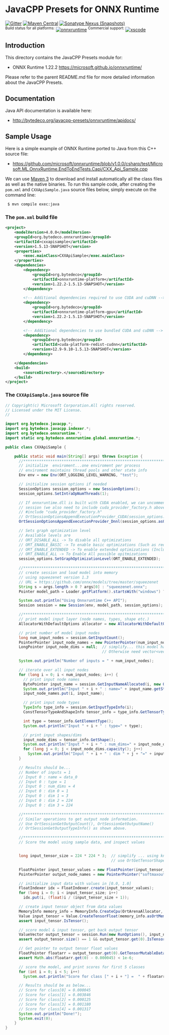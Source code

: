 JavaCPP Presets for ONNX Runtime
================================

[![Gitter](https://badges.gitter.im/bytedeco/javacpp.svg)](https://gitter.im/bytedeco/javacpp) [![Maven Central](https://maven-badges.herokuapp.com/maven-central/org.bytedeco/onnxruntime/badge.svg)](https://maven-badges.herokuapp.com/maven-central/org.bytedeco/onnxruntime) [![Sonatype Nexus (Snapshots)](https://img.shields.io/nexus/s/https/oss.sonatype.org/org.bytedeco/onnxruntime.svg)](http://bytedeco.org/builds/)  
<sup>Build status for all platforms:</sup> [![onnxruntime](https://github.com/bytedeco/javacpp-presets/workflows/onnxruntime/badge.svg)](https://github.com/bytedeco/javacpp-presets/actions?query=workflow%3Aonnxruntime)  <sup>Commercial support:</sup> [![xscode](https://img.shields.io/badge/Available%20on-xs%3Acode-blue?style=?style=plastic&logo=appveyor&logo=data:image/png;base64,iVBORw0KGgoAAAANSUhEUgAAAEAAAABACAMAAACdt4HsAAAAGXRFWHRTb2Z0d2FyZQBBZG9iZSBJbWFnZVJlYWR5ccllPAAAAAZQTFRF////////VXz1bAAAAAJ0Uk5T/wDltzBKAAAAlUlEQVR42uzXSwqAMAwE0Mn9L+3Ggtgkk35QwcnSJo9S+yGwM9DCooCbgn4YrJ4CIPUcQF7/XSBbx2TEz4sAZ2q1RAECBAiYBlCtvwN+KiYAlG7UDGj59MViT9hOwEqAhYCtAsUZvL6I6W8c2wcbd+LIWSCHSTeSAAECngN4xxIDSK9f4B9t377Wd7H5Nt7/Xz8eAgwAvesLRjYYPuUAAAAASUVORK5CYII=)](https://xscode.com/bytedeco/javacpp-presets)


Introduction
------------
This directory contains the JavaCPP Presets module for:

 * ONNX Runtime 1.22.2  https://microsoft.github.io/onnxruntime/

Please refer to the parent README.md file for more detailed information about the JavaCPP Presets.


Documentation
-------------
Java API documentation is available here:

 * http://bytedeco.org/javacpp-presets/onnxruntime/apidocs/


Sample Usage
------------
Here is a simple example of ONNX Runtime ported to Java from this C++ source file:

 * https://github.com/microsoft/onnxruntime/blob/v1.0.0/csharp/test/Microsoft.ML.OnnxRuntime.EndToEndTests.Capi/CXX_Api_Sample.cpp

We can use [Maven 3](http://maven.apache.org/) to download and install automatically all the class files as well as the native binaries. To run this sample code, after creating the `pom.xml` and `CXXApiSample.java` source files below, simply execute on the command line:
```bash
 $ mvn compile exec:java
```

### The `pom.xml` build file
```xml
<project>
    <modelVersion>4.0.0</modelVersion>
    <groupId>org.bytedeco.onnxruntime</groupId>
    <artifactId>cxxapisample</artifactId>
    <version>1.5.13-SNAPSHOT</version>
    <properties>
        <exec.mainClass>CXXApiSample</exec.mainClass>
    </properties>
    <dependencies>
        <dependency>
            <groupId>org.bytedeco</groupId>
            <artifactId>onnxruntime-platform</artifactId>
            <version>1.22.2-1.5.13-SNAPSHOT</version>
        </dependency>

        <!-- Additional dependencies required to use CUDA and cuDNN -->
        <dependency>
            <groupId>org.bytedeco</groupId>
            <artifactId>onnxruntime-platform-gpu</artifactId>
            <version>1.22.2-1.5.13-SNAPSHOT</version>
        </dependency>

        <!-- Additional dependencies to use bundled CUDA and cuDNN -->
        <dependency>
            <groupId>org.bytedeco</groupId>
            <artifactId>cuda-platform-redist-cudnn</artifactId>
            <version>12.9-9.10-1.5.13-SNAPSHOT</version>
        </dependency>

    </dependencies>
    <build>
        <sourceDirectory>.</sourceDirectory>
    </build>
</project>
```

### The `CXXApiSample.java` source file
```java
// Copyright(c) Microsoft Corporation.All rights reserved.
// Licensed under the MIT License.
//

import org.bytedeco.javacpp.*;
import org.bytedeco.javacpp.indexer.*;
import org.bytedeco.onnxruntime.*;
import static org.bytedeco.onnxruntime.global.onnxruntime.*;

public class CXXApiSample {

    public static void main(String[] args) throws Exception {
      //*************************************************************************
      // initialize  enviroment...one enviroment per process
      // enviroment maintains thread pools and other state info
      Env env = new Env(ORT_LOGGING_LEVEL_WARNING, "test");

      // initialize session options if needed
      SessionOptions session_options = new SessionOptions();
      session_options.SetIntraOpNumThreads(1);

      // If onnxruntime.dll is built with CUDA enabled, we can uncomment out this line to use CUDA for this
      // session (we also need to include cuda_provider_factory.h above which defines it)
      // #include "cuda_provider_factory.h"
      // OrtSessionOptionsAppendExecutionProvider_CUDA(session_options.asOrtSessionOptions(), 0);
      OrtSessionOptionsAppendExecutionProvider_Dnnl(session_options.asOrtSessionOptions(), 1);

      // Sets graph optimization level
      // Available levels are
      // ORT_DISABLE_ALL -> To disable all optimizations
      // ORT_ENABLE_BASIC -> To enable basic optimizations (Such as redundant node removals)
      // ORT_ENABLE_EXTENDED -> To enable extended optimizations (Includes level 1 + more complex optimizations like node fusions)
      // ORT_ENABLE_ALL -> To Enable All possible opitmizations
      session_options.SetGraphOptimizationLevel(ORT_ENABLE_EXTENDED);

      //*************************************************************************
      // create session and load model into memory
      // using squeezenet version 1.3
      // URL = https://github.com/onnx/models/tree/master/squeezenet
      String s = args.length > 0 ? args[0] : "squeezenet.onnx";
      Pointer model_path = Loader.getPlatform().startsWith("windows") ? new CharPointer(s) : new BytePointer(s);

      System.out.println("Using Onnxruntime C++ API");
      Session session = new Session(env, model_path, session_options);

      //*************************************************************************
      // print model input layer (node names, types, shape etc.)
      AllocatorWithDefaultOptions allocator = new AllocatorWithDefaultOptions();

      // print number of model input nodes
      long num_input_nodes = session.GetInputCount();
      PointerPointer input_node_names = new PointerPointer(num_input_nodes);
      LongPointer input_node_dims = null;  // simplify... this model has only 1 input node {1, 3, 224, 224}.
                                           // Otherwise need vector<vector<>>

      System.out.println("Number of inputs = " + num_input_nodes);

      // iterate over all input nodes
      for (long i = 0; i < num_input_nodes; i++) {
        // print input node names
        BytePointer input_name = session.GetInputNameAllocated(i, new OrtAllocator(allocator.asUnownedAllocator()));
        System.out.println("Input " + i + " : name=" + input_name.getString());
        input_node_names.put(i, input_name);

        // print input node types
        TypeInfo type_info = session.GetInputTypeInfo(i);
        ConstTensorTypeAndShapeInfo tensor_info = type_info.GetTensorTypeAndShapeInfo();

        int type = tensor_info.GetElementType();
        System.out.println("Input " + i + " : type=" + type);

        // print input shapes/dims
        input_node_dims = tensor_info.GetShape();
        System.out.println("Input " + i + " : num_dims=" + input_node_dims.capacity());
        for (long j = 0; j < input_node_dims.capacity(); j++)
          System.out.println("Input " + i + " : dim " + j + "=" + input_node_dims.get(j));
      }

      // Results should be...
      // Number of inputs = 1
      // Input 0 : name = data_0
      // Input 0 : type = 1
      // Input 0 : num_dims = 4
      // Input 0 : dim 0 = 1
      // Input 0 : dim 1 = 3
      // Input 0 : dim 2 = 224
      // Input 0 : dim 3 = 224

      //*************************************************************************
      // Similar operations to get output node information.
      // Use OrtSessionGetOutputCount(), OrtSessionGetOutputName()
      // OrtSessionGetOutputTypeInfo() as shown above.

      //*************************************************************************
      // Score the model using sample data, and inspect values


      long input_tensor_size = 224 * 224 * 3;  // simplify ... using known dim values to calculate size
                                               // use OrtGetTensorShapeElementCount() to get official size!

      FloatPointer input_tensor_values = new FloatPointer(input_tensor_size);
      PointerPointer output_node_names = new PointerPointer("softmaxout_1");

      // initialize input data with values in [0.0, 1.0]
      FloatIndexer idx = FloatIndexer.create(input_tensor_values);
      for (long i = 0; i < input_tensor_size; i++)
        idx.put(i, (float)i / (input_tensor_size + 1));

      // create input tensor object from data values
      MemoryInfo memory_info = MemoryInfo.CreateCpu(OrtArenaAllocator, OrtMemTypeDefault);
      Value input_tensor = Value.CreateTensorFloat(memory_info.asOrtMemoryInfo(), input_tensor_values, input_tensor_size, input_node_dims, 4);
      assert input_tensor.IsTensor();

      // score model & input tensor, get back output tensor
      ValueVector output_tensor = session.Run(new RunOptions(), input_node_names, input_tensor, 1, output_node_names, 1);
      assert output_tensor.size() == 1 && output_tensor.get(0).IsTensor();

      // Get pointer to output tensor float values
      FloatPointer floatarr = output_tensor.get(0).GetTensorMutableDataFloat();
      assert Math.abs(floatarr.get(0) - 0.000045) < 1e-6;

      // score the model, and print scores for first 5 classes
      for (int i = 0; i < 5; i++)
        System.out.println("Score for class [" + i + "] =  " + floatarr.get(i));

      // Results should be as below...
      // Score for class[0] = 0.000045
      // Score for class[1] = 0.003846
      // Score for class[2] = 0.000125
      // Score for class[3] = 0.001180
      // Score for class[4] = 0.001317
      System.out.println("Done!");
      System.exit(0);
    }
}
```
